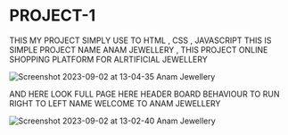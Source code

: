 # PROJECT-1
THIS MY PROJECT SIMPLY USE TO HTML , CSS , JAVASCRIPT THIS IS SIMPLE PROJECT NAME ANAM JEWELLERY , THIS PROJECT ONLINE SHOPPING PLATFORM FOR ALRTIFICIAL JEWELLERY 

![Screenshot 2023-09-02 at 13-04-35 Anam Jewellery](https://github.com/shahanshah786/PROJECT-1/assets/126701251/7bfecac1-69e6-48ee-a411-1fa6ed7a4f9a)


AND HERE LOOK FULL PAGE 
HERE HEADER BOARD BEHAVIOUR TO RUN RIGHT TO LEFT NAME WELCOME TO ANAM JEWELLERY


![Screenshot 2023-09-02 at 13-02-40 Anam Jewellery](https://github.com/shahanshah786/PROJECT-1/assets/126701251/6aeff56b-d29a-40e4-b928-f44556b0cc94)
